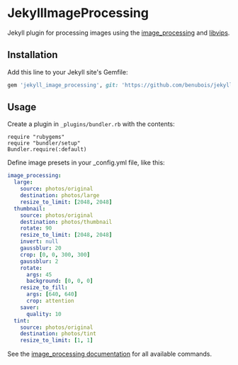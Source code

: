# JekyllImageProcessing

Jekyll plugin for processing images using the [image_processing](https://github.com/janko/image_processing) and [libvips](http://libvips.github.io/libvips/).

## Installation

Add this line to your Jekyll site's Gemfile:

```ruby
gem 'jekyll_image_processing', git: 'https://github.com/benubois/jekyll_image_processing'
```

## Usage

Create a plugin in `_plugins/bundler.rb` with the contents:

```
require "rubygems"
require "bundler/setup"
Bundler.require(:default)
```

Define image presets in your _config.yml file, like this:

```yaml
image_processing:
  large:
    source: photos/original
    destination: photos/large
    resize_to_limit: [2048, 2048]
  thumbnail:
    source: photos/original
    destination: photos/thumbnail
    rotate: 90
    resize_to_limit: [2048, 2048]
    invert: null
    gaussblur: 20
    crop: [0, 0, 300, 300]
    gaussblur: 2
    rotate:
      args: 45
      background: [0, 0, 0]
    resize_to_fill:
      args: [640, 640]
      crop: attention
    saver:
      quality: 10
  tint:
    source: photos/original
    destination: photos/tint
    resize_to_limit: [1, 1]
```

See the [image_processing documentation](https://github.com/janko/image_processing/blob/master/doc/vips.md#readme) for all available commands.
